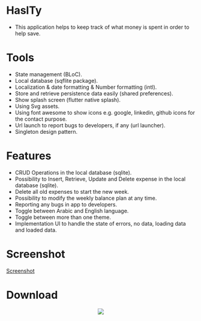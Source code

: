 # HaslTy
- This application helps to keep track of what money is spent in order to help save.

# Tools
  - State management (BLoC).
  - Local database (sqflite package).
  - Localization & date formatting & Number formatting (intl).
  - Store and retrieve persistence data easily (shared preferences).
  - Show splash screen (flutter native splash).
  - Using Svg assets.
  - Using font awesome to show icons e.g. google, linkedin, github icons for the contact purpose.
  - Url launch to report bugs to developers, if any (url launcher).
  - Singleton design pattern.


# Features
  - CRUD Operations in the local database (sqlite).
  - Possibility to Insert, Retrieve, Update and Delete expense in the local database (sqlite).
  - Delete all old expenses to start the new week.
  - Possibility to modify the weekly balance plan at any time.
  - Reporting any bugs in app to developers.
  - Toggle between Arabic and English language.
  - Toggle between more than one theme.
  - Implementation UI to handle the state of errors, no data, loading data and loaded data.


# Screenshot

<a href="https://user-images.githubusercontent.com/79117370/137592363-e8af1c51-596c-4080-85a7-2c872ad65733.mp4" alt="App screenshot" title="Screenshot">Screenshot</a>


# Download

<div align="center" width="200px" height="40px">
  <a href="https://github.com/AhmedKhairyM0/haslty/files/7357956/app-release.zip">
  <img src="https://user-images.githubusercontent.com/79117370/137596989-1d05323f-42d2-4f8e-b38b-56a48a884cef.png"/>
  </a>
</div>


